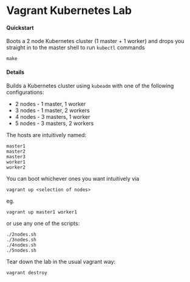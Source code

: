 Vagrant Kubernetes Lab
======================

#### Quickstart

Boots a 2 node Kubernetes cluster (1 master + 1 worker) and drops you straight in to the master shell to run `kubectl` commands

`make`

#### Details

Builds a Kubernetes cluster using `kubeadm` with one of the following configurations:

- 2 nodes - 1 master, 1 worker
- 3 nodes - 1 master, 2 workers
- 4 nodes - 3 masters, 1 worker
- 5 nodes - 3 masters, 2 workers

The hosts are intuitively named:

```
master1
master2
master3
worker1
worker2
```

You can boot whichever ones you want intuitively via

```
vagrant up <selection of nodes>
```

eg.

```
vagrant up master1 worker1
```

or use any one of the scripts:

```
./2nodes.sh
./3nodes.sh
./4nodes.sh
./5nodes.sh
```

Tear down the lab in the usual vagrant way:

```
vagrant destroy
```
